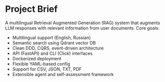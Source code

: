 # Project Brief

A multilingual Retrieval Augmented Generation (RAG) system that augments LLM responses with relevant information from user documents. Core goals:
- Multilingual support (English, Russian)
- Semantic search using Qdrant vector DB
- Clean DDD, CQRS, event-driven architecture
- API (FastAPI) and CLI (Click) interfaces
- Dockerized deployment
- Flexible YAML-based config
- Support for CSV, JSON, TXT, PDF
- Extensible agent and self-assessment framework 
